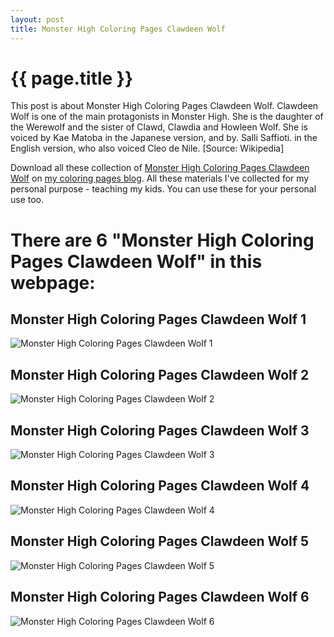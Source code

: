 ```yaml
---
layout: post
title: Monster High Coloring Pages Clawdeen Wolf
---
```


{{ page.title }}
================

This post is about Monster High Coloring Pages Clawdeen Wolf. Clawdeen Wolf is one of the main protagonists in Monster High. She is the daughter of the Werewolf and the sister of Clawd, Clawdia and Howleen Wolf. She is voiced by Kae Matoba in the Japanese version, and by. Salli Saffioti. in the English version, who also voiced Cleo de Nile. [Source: Wikipedia]

Download all these collection of  [Monster High Coloring Pages Clawdeen Wolf](https://coloring-pages.github.io/2022/1/12/Monster-High-Coloring-Pages-Clawdeen-Wolf.html) on [my coloring pages blog](https://coloring-pages.github.io/). All these materials I've collected for my personal purpose - teaching my kids. You can use these for your personal use too.

# **There are 6 "Monster High Coloring Pages Clawdeen Wolf" in this webpage:**

## Monster High Coloring Pages Clawdeen Wolf 1

![Monster High Coloring Pages Clawdeen Wolf 1](https://coloring-pages.github.io/coloring-pages/Monster-High-Coloring-Pages-Clawdeen-Wolf-1.png)

<script async src="https://pagead2.googlesyndication.com/pagead/js/adsbygoogle.js?client=ca-pub-6753140515841889" crossorigin="anonymous"></script> <ins class="adsbygoogle" style="display:block" data-ad-format="autorelaxed" data-ad-client="ca-pub-6753140515841889" data-ad-slot="5405745125"></ins><script>(adsbygoogle = window.adsbygoogle || []).push({}); </script>

## Monster High Coloring Pages Clawdeen Wolf 2

![Monster High Coloring Pages Clawdeen Wolf 2](https://coloring-pages.github.io/coloring-pages/Monster-High-Coloring-Pages-Clawdeen-Wolf-2.png)

## Monster High Coloring Pages Clawdeen Wolf 3

![Monster High Coloring Pages Clawdeen Wolf 3](https://coloring-pages.github.io/coloring-pages/Monster-High-Coloring-Pages-Clawdeen-Wolf-3.png)

## Monster High Coloring Pages Clawdeen Wolf 4

![Monster High Coloring Pages Clawdeen Wolf 4](https://coloring-pages.github.io/coloring-pages/Monster-High-Coloring-Pages-Clawdeen-Wolf-4.png)

## Monster High Coloring Pages Clawdeen Wolf 5

![Monster High Coloring Pages Clawdeen Wolf 5](https://coloring-pages.github.io/coloring-pages/Monster-High-Coloring-Pages-Clawdeen-Wolf-5.png)

## Monster High Coloring Pages Clawdeen Wolf 6

![Monster High Coloring Pages Clawdeen Wolf 6](https://coloring-pages.github.io/coloring-pages/Monster-High-Coloring-Pages-Clawdeen-Wolf-6.png)

<script async src="https://pagead2.googlesyndication.com/pagead/js/adsbygoogle.js?client=ca-pub-6753140515841889" crossorigin="anonymous"></script> <ins class="adsbygoogle" style="display:block" data-ad-format="autorelaxed" data-ad-client="ca-pub-6753140515841889" data-ad-slot="5405745125"></ins><script>(adsbygoogle = window.adsbygoogle || []).push({}); </script>

